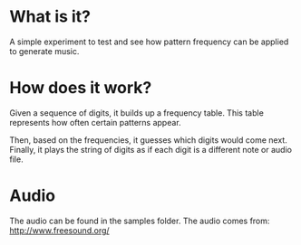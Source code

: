 # What is it?
A simple experiment to test and see how pattern frequency can be applied to generate music.

# How does it work?
Given a sequence of digits, it builds up a frequency table.  This table represents how often certain patterns appear.

Then, based on the frequencies, it guesses which digits would come next.  Finally, it plays the string of digits as if each digit is a different note or audio file.

# Audio
The audio can be found in the samples folder.  The audio comes from: http://www.freesound.org/
